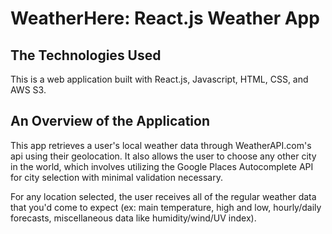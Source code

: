 # WeatherHere: React.js Weather App

## The Technologies Used

This is a web application built with React.js, Javascript, HTML, CSS, and AWS S3.

## An Overview of the Application

This app retrieves a user's local weather data through WeatherAPI.com's api using their geolocation. It also allows the user to choose any other city in the world, which involves utilizing the Google Places Autocomplete API for city selection with minimal validation necessary.

For any location selected, the user receives all of the regular weather data that you'd come to expect (ex: main temperature, high and low, hourly/daily forecasts, miscellaneous data like humidity/wind/UV index).
